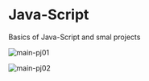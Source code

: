 # Java-Script
Basics of Java-Script and smal projects


![main-pj01](https://user-images.githubusercontent.com/63919019/156351119-f6813c9f-f5b8-4a06-b3fa-34592b99e8f8.png)

![main-pj02](https://user-images.githubusercontent.com/63919019/156351128-906affe2-135a-4868-afc8-8a7959d55c51.png)
